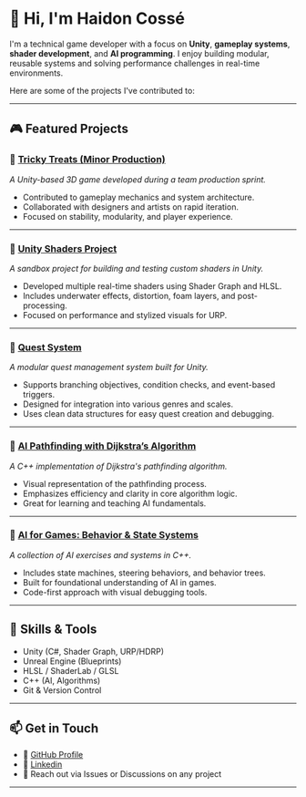 # 👋 Hi, I'm Haidon Cossé

I'm a technical game developer with a focus on **Unity**, **gameplay systems**, **shader development**, and **AI programming**. I enjoy building modular, reusable systems and solving performance challenges in real-time environments.

Here are some of the projects I've contributed to:

---

## 🎮 Featured Projects

### 🍬 [Tricky Treats (Minor Production)](https://github.com/drew-aie/2024-MinorProduction-TrickyTreats)
_A Unity-based 3D game developed during a team production sprint._

- Contributed to gameplay mechanics and system architecture.
- Collaborated with designers and artists on rapid iteration.
- Focused on stability, modularity, and player experience.

---

### 🎨 [Unity Shaders Project](https://github.com/TheCompindium13/Unity-Shaders-Project)
_A sandbox project for building and testing custom shaders in Unity._

- Developed multiple real-time shaders using Shader Graph and HLSL.
- Includes underwater effects, distortion, foam layers, and post-processing.
- Focused on performance and stylized visuals for URP.

---

### 🧭 [Quest System](https://github.com/TheCompindium13/QuestSystem)
_A modular quest management system built for Unity._

- Supports branching objectives, condition checks, and event-based triggers.
- Designed for integration into various genres and scales.
- Uses clean data structures for easy quest creation and debugging.

---

### 🧠 [AI Pathfinding with Dijkstra’s Algorithm](https://github.com/AIE-Lafayette/ai-dijkstras-TheCompindium13)
_A C++ implementation of Dijkstra's pathfinding algorithm._

- Visual representation of the pathfinding process.
- Emphasizes efficiency and clarity in core algorithm logic.
- Great for learning and teaching AI fundamentals.

---

### 🤖 [AI for Games: Behavior & State Systems](https://github.com/AIE-Lafayette/aiforgames-TheCompindium13-1)
_A collection of AI exercises and systems in C++._

- Includes state machines, steering behaviors, and behavior trees.
- Built for foundational understanding of AI in games.
- Code-first approach with visual debugging tools.

---

## 🧰 Skills & Tools

- Unity (C#, Shader Graph, URP/HDRP)
- Unreal Engine (Blueprints)
- HLSL / ShaderLab / GLSL
- C++ (AI, Algorithms)
- Git & Version Control

---

## 📫 Get in Touch

- 🔗 [GitHub Profile](https://github.com/TheCompindium13)
- 🔗 [Linkedin](www.linkedin.com/in/haidon-cosse-8a5735290)
- 💬 Reach out via Issues or Discussions on any project

---
